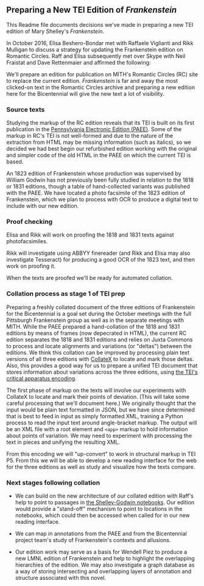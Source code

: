 ## Preparing a New TEI Edition of _Frankenstein_
This Readme file documents decisions we've made in preparing a new TEI edition of Mary Shelley's _Frankenstein_.

In October 2016, Elisa Beshero-Bondar met with Raffaele Viglianti and Rikk Mulligan to discuss a strategy for updating the Frankenstein edition on Romantic Circles. 
Raff and Elisa subsequently met over Skype with Neil Fraistat and Dave Rettenmaier and affirmed the following:

 We'll prepare an edition for publication on MITH's Romantic Circles (RC) site to replace the current edition. _Frankenstein_ is far and away the most clicked-on text in the Romantic Circles archive and preparing a new edition here for the Bicentennial will give the new text a lot of visibility. 
 
 ### Source texts
 
Studying the markup of the RC edition reveals that its TEI is built on its first publication in the [Pennsylvania Electronic Edition (PAEE)](http://knarf.english.upenn.edu/). Some of the markup in RC's TEI is not well-formed and due to the nature of the extraction from HTML may be missing information (such as italics), so we decided we had best begin our refurbished edition working with the original and simpler code of the old HTML in the PAEE on which the current TEI is based. 
 
 An 1823 edition of Frankenstein whose production was supervised by William Godwin has not previously been fully studied in relation to the 1818 or 1831 editions, though a table of hand-collected variants was published with the PAEE. We have located a photo facsimile of the 1823 edition of Frankenstein, which we plan to process with OCR to produce a digital text to include with our  new edition.
 
 ### Proof checking
 Elisa and Rikk will work on proofing the 1818 and 1831 texts against photofacsimiles.
 
 Rikk will investigate using ABBYY finereader (and Rikk and Elisa may also investigate Tesseract) for producing a good OCR of the 1823 text, and then work on proofing it. 
 
 When the texts are proofed we'll be ready for automated collation. 
 
 ### Collation process as stage 1 of TEI prep

 Preparing a freshly collated document of the three editions of Frankenstein for the Bicentennial is a goal set during the October meetings with the full Pittsburgh Frankenstein group as well as in the separate meetings with MITH. While the PAEE prepared a hand-collation of the 1818 and 1831 editions by means of frames (now depecrated in HTML), the current RC edition separates the 1818 and 1831 editions and relies on Juxta Commons to process and locate alignments and variations (or "deltas") between the editions. We think this collation can be improved by processing plain text versions of all three editions with [CollateX](http://collatex.net/) to locate and mark those deltas. 
Also, this provides a good way for us to prepare a unified TEI document that stores information about variations across the three editions, using [the TEI's critical apparatus encoding](http://www.tei-c.org/release/doc/tei-p5-doc/en/html/TC.html).

The first phase of markup on the texts will involve our experiments with CollateX to locate and mark their points of deviation. (This will take some careful processing that we'll document here.) We originally thought that the input would be plain text formatted in JSON, but we have since determined that is best to feed in input as simply formatted XML, training a Python process to read the input text around angle-bracket markup. The output will be an XML file with a root element and `<app>` markup to hold information about points of variation. We may need to experiment with processing the text in pieces and unifying the resulting XML. 

 From this encoding we will "up-convert" to work in structural markup in TEI P5. From this we will be able to develop a new reading interface for the web for the three editions as well as study and visualize how the texts compare. 
 
 ### Next stages following collation 
 
 * We can build on the new architecture of our collated edition with Raff's help to point to passages in [the Shelley-Godwin notebooks](http://shelleygodwinarchive.org/contents/frankenstein/). Our edition would provide a "stand-off" mechanism to point to locations in the notebooks, which could then be accessed when called for in our new reading interface.
 
* We can map in annotations from the PAEE and from the Bicentennial project team's study of Frankenstein's contexts and allusions.

* Our edition work may serve as a basis for Wendell Piez to produce a new LMNL edition of Frankenstein and help to highlight the overlapping hierarchies of the edition. We may also investigate a graph database as a way of storing intersecting and overlapping layers of annotation and structure associated with this novel. 
 

 
 
 

 
 
